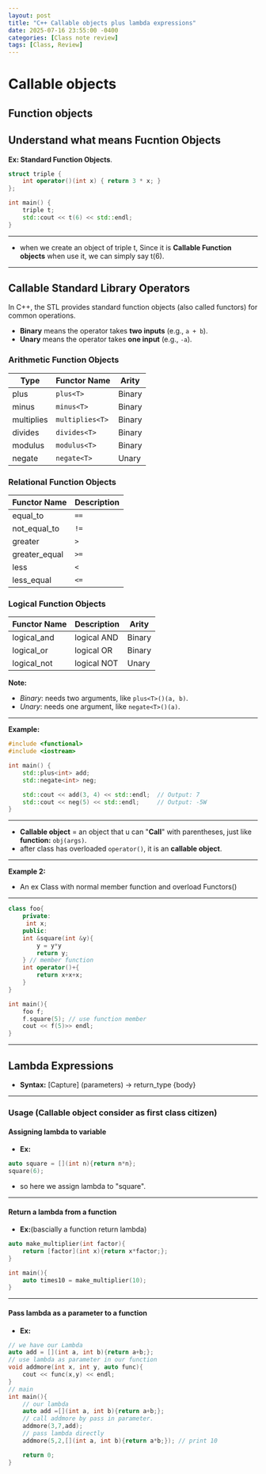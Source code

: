 ```yaml
---
layout: post
title: "C++ Callable objects plus lambda expressions"
date: 2025-07-16 23:55:00 -0400
categories: [Class note review]
tags: [Class, Review]
---
```



# **Callable objects** 

## Function objects

Understand what means Fucntion Objects
---
**Ex: Standard Function Objects**.
```cpp
struct triple {
    int operator()(int x) { return 3 * x; }
};

int main() {
    triple t;
    std::cout << t(6) << std::endl;
}
```
---
- when we create an object of triple t, Since it is **Callable Function objects** when use it,  we can simply say t(6).
---
## Callable Standard Library Operators

In C++, the STL provides standard function objects (also called functors) for common operations.  
- **Binary** means the operator takes **two inputs** (e.g., `a + b`).
- **Unary** means the operator takes **one input** (e.g., `-a`).

### Arithmetic Function Objects

| Type     | Functor Name         | Arity  |
|----------|----------------------|--------|
| plus     | `plus<T>`            | Binary |
| minus    | `minus<T>`           | Binary |
| multiplies | `multiplies<T>`    | Binary |
| divides  | `divides<T>`         | Binary |
| modulus  | `modulus<T>`         | Binary |
| negate   | `negate<T>`          | Unary  |

### Relational Function Objects

| Functor Name         | Description          |
|----------------------|---------------------|
| equal_to<T>          | `==`                |
| not_equal_to<T>      | `!=`                |
| greater<T>           | `>`                 |
| greater_equal<T>     | `>=`                |
| less<T>              | `<`                 |
| less_equal<T>        | `<=`                |

### Logical Function Objects

| Functor Name         | Description      | Arity  |
|----------------------|-----------------|--------|
| logical_and<T>       | logical AND     | Binary |
| logical_or<T>        | logical OR      | Binary |
| logical_not<T>       | logical NOT     | Unary  |

**Note:**  
- *Binary*: needs two arguments, like `plus<T>()(a, b)`.
- *Unary*: needs one argument, like `negate<T>()(a)`.

---

**Example:**  
```cpp
#include <functional>
#include <iostream>

int main() {
    std::plus<int> add;
    std::negate<int> neg;

    std::cout << add(3, 4) << std::endl;  // Output: 7
    std::cout << neg(5) << std::endl;     // Output: -5W
}
```
---
- **Callable object** = an object that u can "**Call**" with parentheses, just like **function:** `obj(args)`.
- after class has overloaded `operator()`, it is an **callable object**.
---

**Example 2:**
- An ex Class with normal member function and overload Functors()
---
```cpp
class foo{
    private:
     int x;
    public:
    int &square(int &y){
        y = y*y
        return y;
    } // member function
    int operator()+{
        return x+x+x;
    }
}

int main(){
    foo f;
    f.square(5); // use function member
    cout << f(5)>> endl;
}
```


---
## **Lambda Expressions**

- **Syntax:** [Capture] (parameters) -> return_type {body}
---
### Usage (Callable object consider as first class citizen)
#### **Assigning lambda to variable**
- **Ex:**
```cpp
auto square = [](int n){return n*n};
square(6);
 ```
 - so here we assign lambda to "square".

 ---
 #### **Return a lambda from a function**
- **Ex:**(bascially a function return lambda)
```cpp
auto make_multiplier(int factor){
    return [factor](int x){return x*factor;};
}

int main(){
    auto times10 = make_multiplier(10);
}
```
---
#### **Pass lambda as a parameter to a function**
- **Ex:**
```cpp
// we have our Lambda
auto add = [](int a, int b){return a+b;};
// use lambda as parameter in our function
void addmore(int x, int y, auto func){
    cout << func(x,y) << endl;
}
// main
int main(){
    // our lambda
    auto add =[](int a, int b){return a+b;};
    // call addmore by pass in parameter.
    addmore(3,7,add);
    // pass lambda directly
    addmore(5,2,[](int a, int b){return a*b;}); // print 10

    return 0;
}
```




